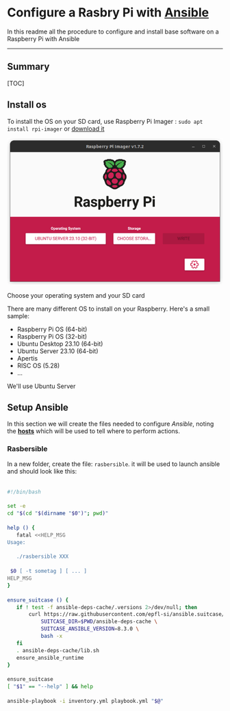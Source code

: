 # Configure a Rasbry Pi with [Ansible](https://www.ansible.com/)

In this readme all the procedure to configure and install base software on a Raspberry Pi with Ansible

---

## Summary

[TOC]

## Install os

To install the OS on your SD card, use Raspberry Pi Imager : `sudo apt install rpi-imager` or [download it](https://www.raspberrypi.com/software/)

![Raspberry Pi Imager](imager.png)

Choose your operating system and your SD card

There are many different OS to install on your Raspberry. Here's a small sample:

-   Raspberry Pi OS (64-bit)
-   Raspberry Pi OS (32-bit)
-   Ubuntu Desktop 23.10 (64-bit)
-   Ubuntu Server 23.10 (64-bit)
-   Apertis
-   RISC OS (5.28)
-   ...

We'll use Ubuntu Server

## Setup Ansible

In this section we will create the files needed to configure _Ansible_, noting the [**hosts**](####hosts) which will be used to tell where to perform actions.

### Rasbersible

In a new folder, create the file: `rasbersible`.
it will be used to launch ansible and should look like this:

```bash

#!/bin/bash

set -e
cd "$(cd "$(dirname "$0")"; pwd)"

help () {
   fatal <<HELP_MSG
Usage:

   ./rasbersible XXX

 $0 [ -t sometag ] [ ... ]
HELP_MSG
}

ensure_suitcase () {
   if ! test -f ansible-deps-cache/.versions 2>/dev/null; then
       curl https://raw.githubusercontent.com/epfl-si/ansible.suitcase/master/install.sh | \
           SUITCASE_DIR=$PWD/ansible-deps-cache \
           SUITCASE_ANSIBLE_VERSION=8.3.0 \
           bash -x
   fi
   . ansible-deps-cache/lib.sh
   ensure_ansible_runtime
}

ensure_suitcase
[ "$1" == "--help" ] && help

ansible-playbook -i inventory.yml playbook.yml "$@"


```

